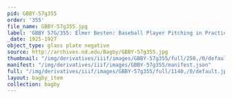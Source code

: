 ```yaml
---
pid: GBBY-57g355
order: '355'
file_name: GBBY-57g355.jpg
label: 'GBBY 57G/355: Elmer Besten: Baseball Player Pitching in Practice - 1925-1927'
_date: 1925-1927
object_type: glass plate negative
source: http://archives.nd.edu/Bagby/GBBY-57g355.jpg
thumbnail: "/img/derivatives/iiif/images/GBBY-57g355/full/250,/0/default.jpg"
manifest: "/img/derivatives/iiif/images/GBBY-57g355/manifest.json"
full: "/img/derivatives/iiif/images/GBBY-57g355/full/1140,/0/default.jpg"
layout: bagby_item
collection: bagby
---
```

